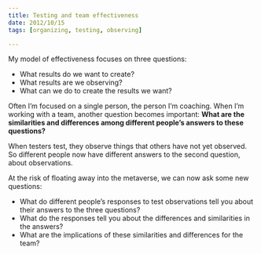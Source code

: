 ```yaml
---
title: Testing and team effectiveness
date: 2012/10/15
tags: [organizing, testing, observing]

---
```


My model of effectiveness focuses on three questions:

  - What results do we want to create?
  - What results are we observing?
  - What can we do to create the results we want?

Often I’m focused on a single person,
the person I’m coaching.
When I’m working with a team,
another question becomes important:
**What are the similarities and differences
among different people’s answers to these questions?**

When testers test,
they observe things that others have not yet observed.
So different people now have different answers to the second question,
about observations.

At the risk of floating away into the metaverse,
we can now ask some new questions:

  - What do different people’s responses to test observations tell you
    about their answers to the three questions?
  - What do the responses tell you
    about the differences and similarities in the answers?
  - What are the implications
    of these similarities and differences for the team?
